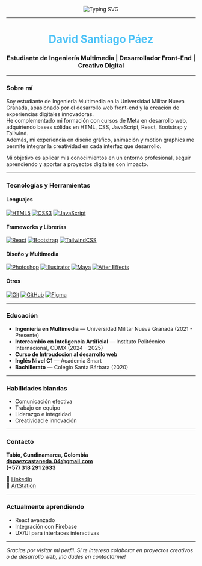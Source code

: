 <!-- 🌟 README de presentación personal en GitHub -->
<!-- 🌟 Encabezado animado con fuente Georgia -->

<p align="center">
  <img src="https://readme-typing-svg.demolab.com?font=Georgia&weight=600&size=26&pause=1000&color=4FC3F7&center=true&vCenter=true&width=600&lines=%F0%9F%91%8B+%C2%A1Hola!+Soy+David+Santiago+P%C3%A1ez;Desarrollador+Front-End;Creativo+Digital+Multimedia" alt="Typing SVG" />
</p>

---
<h1 align="center"><span style="color:#4FC3F7;">David Santiago Páez</span></h1>
<h3 align="center"> Estudiante de Ingeniería Multimedia | Desarrollador Front-End | Creativo Digital</h3>

---

### Sobre mí

Soy estudiante de Ingeniería Multimedia en la Universidad Militar Nueva Granada, apasionado por el desarrollo web front-end y la creación de experiencias digitales innovadoras.  
He complementado mi formación con cursos de Meta en desarrollo web, adquiriendo bases sólidas en HTML, CSS, JavaScript, React, Bootstrap y Tailwind.  
Además, mi experiencia en diseño gráfico, animación y motion graphics me permite integrar la creatividad en cada interfaz que desarrollo.  

Mi objetivo es aplicar mis conocimientos en un entorno profesional, seguir aprendiendo y aportar a proyectos digitales con impacto.

---

### Tecnologías y Herramientas

#### Lenguajes
[![HTML5](https://img.shields.io/badge/HTML5-E34F26?style=for-the-badge&logo=html5&logoColor=white)](https://developer.mozilla.org/docs/Web/HTML)
[![CSS3](https://img.shields.io/badge/CSS3-1572B6?style=for-the-badge&logo=css3&logoColor=white)](https://developer.mozilla.org/docs/Web/CSS)
[![JavaScript](https://img.shields.io/badge/JavaScript-F7DF1E?style=for-the-badge&logo=javascript&logoColor=black)](https://developer.mozilla.org/docs/Web/JavaScript)

#### Frameworks y Librerías
[![React](https://img.shields.io/badge/React-20232A?style=for-the-badge&logo=react&logoColor=61DAFB)](https://react.dev/)
[![Bootstrap](https://img.shields.io/badge/Bootstrap-7952B3?style=for-the-badge&logo=bootstrap&logoColor=white)](https://getbootstrap.com/)
[![TailwindCSS](https://img.shields.io/badge/TailwindCSS-38B2AC?style=for-the-badge&logo=tailwind-css&logoColor=white)](https://tailwindcss.com/)

#### Diseño y Multimedia
[![Photoshop](https://img.shields.io/badge/Photoshop-31A8FF?style=for-the-badge&logo=adobephotoshop&logoColor=white)](https://www.adobe.com/products/photoshop.html)
[![Illustrator](https://img.shields.io/badge/Illustrator-FF9A00?style=for-the-badge&logo=adobeillustrator&logoColor=white)](https://www.adobe.com/products/illustrator.html)
[![Maya](https://img.shields.io/badge/Maya-00BFFF?style=for-the-badge&logo=autodesk&logoColor=white)](https://www.autodesk.com/products/maya/overview)
[![After Effects](https://img.shields.io/badge/After%20Effects-9999FF?style=for-the-badge&logo=adobeaftereffects&logoColor=white)](https://www.adobe.com/products/aftereffects.html)

#### Otros
[![Git](https://img.shields.io/badge/Git-F05033?style=for-the-badge&logo=git&logoColor=white)](https://git-scm.com/)
[![GitHub](https://img.shields.io/badge/GitHub-181717?style=for-the-badge&logo=github&logoColor=white)](https://github.com/)
[![Figma](https://img.shields.io/badge/Figma-F24E1E?style=for-the-badge&logo=figma&logoColor=white)](https://www.figma.com/)


---

### Educación

-  **Ingeniería en Multimedia** — Universidad Militar Nueva Granada (2021 - Presente)  
-  **Intercambio en Inteligencia Artificial** — Instituto Politécnico Internacional, CDMX (2024 - 2025)
-  **Curso de Introudccion al desarrollo web**
-  **Inglés Nivel C1** — Academia Smart  
-  **Bachillerato** — Colegio Santa Bárbara (2020)

---

### Habilidades blandas

-  Comunicación efectiva  
-  Trabajo en equipo  
-  Liderazgo e integridad  
-  Creatividad e innovación  

---

### Contacto

 **Tabio, Cundinamarca, Colombia**  
 **dspaezcastaneda.04@gmail.com**  
 **(+57) 318 291 2633**  

🔗 [LinkedIn](https://www.linkedin.com/in/david-santiago-paez-789b1b311)  
🎨 [ArtStation](https://www.artstation.com/davidpaez_animator)

---

### Actualmente aprendiendo
- React avanzado  
- Integración con Firebase   
- UX/UI para interfaces interactivas  

---

*Gracias por visitar mi perfil. Si te interesa colaborar en proyectos creativos o de desarrollo web, ¡no dudes en contactarme!*  


